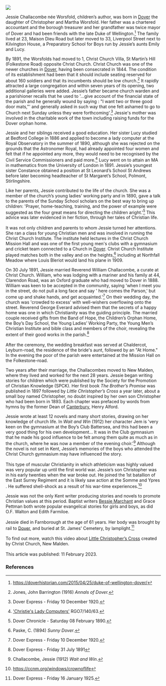 <a href="https://beta.kent-maps.online"><img src="https://beta.kent-maps.online/juncture/ve-button.png"></a>
<param ve-config title="Jessie Challacombe (1864-1925)" author="Michelle Crowther" layout="vtl" banner="/images/banners/19c.jpg">

<param ve-entity eid="Q179224" aliases="Dover">

Jessie Challacombe née Worsfold, children’s author, was born in [Dover](/19c/19c-dover) the daughter of Christopher and Martha Worsfold. Her father was a chartered accountant and the borough treasurer and her grandfather was twice mayor of Dover and had been friends with the late Duke of Wellington.[^ref1]  The family lived at 23, Maison Dieu Road but later moved to 33, Liverpool Street next to Kilvington House, a Preparatory School for Boys run by Jessie’s aunts Emily and Lucy. 
<param ve-image url="https://upload.wikimedia.org/wikipedia/commons/2/2c/Sea_front%2C_Dover%2C_England-LCCN2002696721.jpg" label="Sea front, Dover, c. 1890" attribution="Photochrom Print Collection, Public domain, via Wikimedia Commons">

By 1891, the Worsfolds had moved to 1, Christ Church Villa, St Martin’s Hill (Folkestone Road) opposite Christ Church. Christ Church was one of the newer churches in [Dover](/19c/19c-dover), having been consecrated in 1844. The condition of its establishment had been that it should include seating reserved for about 160 soldiers and that its incumbents should be low church.[^ref2]  It rapidly attracted a large congregation and within seven years of its opening, two additional galleries were added. Jessie’s father became church warden and a parishioner recalls that he used to '...give account of the financial state of the parish and he generally wound by saying : "I want two or three good door mats,"' and generally asked in such way that one felt ashamed to go to Church next Sunday unless they were forthcoming'.[^ref3] Jessie's mother was involved in the charitable work of the town including raising funds for the Dover orphan home. 
<param ve-image url="https://stor.artstor.org/stor/5db33e54-3dee-44c0-b6ec-eea3b3013422" label="Ward Lock's Dover and the South East" attribution="Ward Lock">

Jessie and her siblings received a good education. Her sister Lucy studied at Bedford College in 1886 and applied to become a lady computer at the Royal Observatory in the summer of 1890, although she was rejected on the grounds that the Astronomer Royal, had already appointed four women and felt that if he appointed any more, they would need to be recognised by the Civil Service Commissioners and paid more.[^ref4] Lucy went on to attain an MA in mathematics from the University of London in 1891. Jessie’s youngest sister Constance obtained a position at St Leonard’s School St Andrews before later becoming headteacher of St Margaret’s School, Polmont, Stirlingshire. 
<param ve-image url="https://upload.wikimedia.org/wikipedia/commons/3/33/%22The_New_Observatory%22_-_Royal_Observatory_Greenwich_ca_1900_%287890146566%29.jpg" label="Royal Observatory, Greenwich" attribution="whatsthatpicture from Hanwell, London, UK, via Wikimedia Commons" license="CC BY 2.0"> 

Like her parents, Jessie contributed to the life of the church. She was a member of the church’s young ladies’ working party and in 1890, gave a talk to the parents of the Sunday School scholars on the best way to bring up children: 'Prayer, home-teaching, training, and the power of example were suggested as the four great means for directing the children aright.'[^ref5]  This advice was later evidenced in her fiction, through her tales of Christian life. 
<br><br>
It was not only children and parents to whom Jessie turned her attentions. She ran a class for young Christian men and was involved in running the Christ Church Institute. The institute held lectures in the Christ Church Mission Hall and was one of the first young men's clubs with a gymnasium and cricket team connected to a Church in [Dover](/19c/19c-dover). Christ Church Institute played matches both in the valley and on the heights,[^ref6] including at Northfall Meadow where Louis Bleriot would land his plane in 1909.
<param ve-image url="https://upload.wikimedia.org/wikipedia/commons/4/4e/Northfall_Meadow_-_geograph.org.uk_-_2370768.jpg" label="Northfall Meadow" attribution="Colin Smith, via Wikimedia Commons" license="CC BY-SA 2.0"> 

On 30 July 1891, Jessie married Reverend William Challacombe, a curate at Christ Church. William, who was lodging with a mariner and his family at 44, Clarendon Road, was an Oxford graduate who had moved to Dover in 1888. William was keen to be accepted in the community, saying 'when I meet you in the street, do not pull a long face and say ' here comes the Parson,' but come up and shake hands, and get acquainted.'[^ref7]  On their wedding day, the church was 'crowded to excess' with well-wishers overflowing onto the street. Reverend George Everard advised them that the secrets of a happy home was one in which Christianity was the guiding principle. The married couple received gifts from the Band of Hope, the Children’s Orphan Home, the Boy’s Day School, the Young Ladies’ Working Party, the Young Men’s Christian Institute and bible class and members of the choir, revealing the extent of their good works in the parish.[^ref8]
<br><br>
After the ceremony, the wedding breakfast was served at Chaldercot, Leyburn-road, the residence of the bride's aunt, followed by an "At Home." In the evening the poor of the parish were entertained at the Mission Hall on the Folkestone-road. 
<param ve-image url="https://stor.artstor.org/stor/c565d372-ac5a-45a0-8643-b87759b40e24" label="The Village Church" attribution="Arthur Dixon">

Two years after their marriage, the Challacombes moved to New Malden, where they lived and worked for the next 28 years. Jessie began writing stories for children which were published by the Society for the Promotion of Christian Knowledge (SPCK). Her first book _The Brother’s Promise_ was published in 1897 followed by _Little Christopher’s Cross_ a year later, about a small boy named Christopher, no doubt inspired by her own son Christopher who had been born in 1893. Each chapter was prefaced by words from hymns by the former Dean of [Canterbury](/19c/19c-canterbury), Henry Alford. 
<param ve-image url="https://upload.wikimedia.org/wikipedia/commons/c/cf/Poul_Friis_Nybo_-_Interi%C3%B8r_med_en_l%C3%A6sende_kvinde_ved_en_skrivepult.png" label="Interior with a woman reading at a desk, between 1887 and 1929" attribution="Poul Friis Nybo, Public domain, via Wikimedia Commons">

Jessie wrote at least 12 novels and many short stories, drawing on her knowledge of church life. In _Wait and Win_ (1912) her character Jem is 'very keen on the gymnasium at the Boy’s Club Battersea, and this had been a very good thing for his own development… It was in the Club gymnasium that he made his good influence to be felt among them quite as much as in the church, where he was now a member of the evening choir.'[^ref9] Although the novel is not set in Kent, Jessie’s memories of the boys who attended the Christ Church gymnasium may have influenced the story. 
<br><br>
This type of muscular Christianity in which athleticism was highly valued was very popular up until the first world war. Jessie’s son Christopher was in his early twenties when the war broke out. He joined the 1st batallion of the East Surrey Regiment and it is likely saw action at the Somme and Ypres . He suffered shell-shock as a result of his war-time experiences.[^ref10]
<param ve-image url="https://stor.artstor.org/stor/b03486f1-7d66-491a-9ed1-7ede07f75a60" label="Wait and Win by Jessie Challacombe" attribution="By kind permission of Michelle Crowther">

Jessie was not the only Kent writer producing stories and novels to promote Christian values at this period. Baptist writers [Bessie Marchant](/19c/19c-marchantb-biography) and Grace Pettman both wrote popular evangelical stories for girls and boys, as did O.F. Walton and Edith Farmiloe.
<br><br>
Jessie died in Farnborough at the age of 61 years. Her body was brought by rail to [Dover](/19c/19c-dover), and buried at St. James' Cemetery, by lamplight.[^ref11]
<br><br>
To find out more, watch this video about [Little Christopher’s Cross](https://youtu.be/LcFhJ0TySSU) created by Christ Church, New Malden.
<br><br>
This article was published: 11 February 2023.
<param ve-image url="https://stor.artstor.org/stor/f8d57b51-10f1-41e5-9539-a129affb57c5" label="Christie's Old Organ by O.F. Walton" attribution="By kind permission of Michelle Crowther">

### References

[^ref1]: https://doverhistorian.com/2015/04/25/duke-of-wellington-dover/
[^ref2]: Jones, John Barrington (1916) _Annals of Dover._
[^ref3]: Dover Express - Friday 10 December 1920.
[^ref4]: ['Christie's Lady Computers'](http://www.royalobservatorygreenwich.org/articles.php?article=1280) RGO7/140/63.
[^ref5]: Dover Chronicle - Saturday 08 February 1890.
[^ref6]: Paske, C. (1894) _Sunny Dover_. 
[^ref7]: Dover Express - Friday 10 December 1920.
[^ref8]: Dover Express - Friday 31 July 1891
[^ref9]: Challacombe, Jessie (1912) _Wait and Win_.
[^ref10]: https://ccnm.org/windows/crownoflife
[^ref11]: Dover Express - Friday 16 January 1925.
